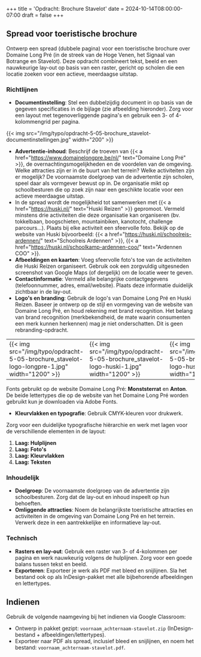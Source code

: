 +++
title = 'Opdracht: Brochure Stavelot'
date = 2024-10-14T08:00:00-07:00
draft = false
+++

## Spread voor toeristische brochure

Ontwerp een spread (dubbele pagina) voor een toeristische brochure over Domaine Long Pré (in de streek van de Hoge Venen, het Signaal van Botrange en Stavelot). Deze opdracht combineert tekst, beeld en een nauwkeurige lay-out op basis van een raster, gericht op scholen die een locatie zoeken voor een actieve, meerdaagse uitstap. 

### Richtlijnen

- **Documentinstelling**: Stel een dubbelzijdig document in op basis van de gegeven specificaties in de bijlage (zie afbeelding hieronder). Zorg voor een layout met tegenoverliggende pagina's en gebruik een 3- of 4-kolommengrid per pagina.

{{< img src="/img/typo/opdracht-5-05-brochure_stavelot-documentinstellingen.jpg" width="200" >}}

- **Advertentie-inhoud**: Beschrijf de troeven van {{< a href="https://www.domainelongpre.be/nl/" text="Domaine Long Pré" >}}, de overnachtingsmogelijkheden en de voordelen van de omgeving. Welke attracties zijn er in de buurt van het terrein? Welke activiteiten zijn er mogelijk? De voornaamste doelgroep van de advertentie zijn scholen, speel daar als vormgever bewust op in. De organisatie mikt op schoolbesturen die op zoek zijn naar een geschikte locatie voor een actieve meerdaagse uitstap. 
- In de spread wordt de mogelijkheid tot samenwerken met {{< a href="https://huski.nl/" text="Huski Reizen" >}} gepromoot. Vermeld minstens drie activiteiten die deze organisatie kan organiseren
(bv. tokkelbaan, boogschieten, mountainbiken, kanotocht, challenge parcours...). Plaats bij elke activiteit een sfeervolle foto. Bekijk op de website van Huski bijvoorbeeld: {{< a href="https://huski.nl/schoolreis-ardennen/" text="Schoolreis Ardennen" >}}, {{< a href="https://huski.nl/schoolkamp-ardennen-coo/" text="Ardennen COO" >}}.
- **Afbeeldingen en kaarten**: Voeg sfeervolle foto's toe van de activiteiten die Huski Reizen organiseert. Gebruik ook een zorgvuldig uitgesneden screenshot van Google Maps (of dergelijk) om de locatie weer te geven.
- **Contactinformatie**: Vermeld alle belangrijke contactgegevens (telefoonnummer, adres, email/website). Plaats deze informatie duidelijk zichtbaar in de lay-out.
- **Logo's en branding**: Gebruik de logo's van Domaine Long Pré en Huski Reizen. Baseer je ontwerp op de stijl en vormgeving van de website van Domaine Long Pré, en houd rekening met brand recognition. Het belang van brand recognition (merkbekendheid, de mate waarin consumenten een merk kunnen herkennen) mag je niet onderschatten. Dit is geen rebranding-opdracht.

| | | |
|-|-|-|
|{{< img src="/img/typo/opdracht-5-05-brochure_stavelot-logo-longpre-1.jpg" width="1200" >}}|{{< img src="/img/typo/opdracht-5-05-brochure_stavelot-logo-huski-1.jpg" width="1200" >}}|{{< img src="/img/typo/opdracht-5-05-brochure_stavelot-logo-huski-2.jpg" width="1200" >}}

Fonts gebruikt op de website Domaine Long Pré: **Monststerrat** en **Anton**. De beide lettertypes die op de website van het Domaine Long Pré worden gebruikt kun je downloaden via Adobe Fonts.

- **Kleurvlakken en typografie**: Gebruik CMYK-kleuren voor drukwerk. 

Zorg voor een duidelijke typografische hiërarchie en werk met lagen voor de verschillende elementen in de layout:
1. **Laag: Hulplijnen**
2. **Laag: Foto's**
3. **Laag: Kleurvlakken**
4. **Laag: Teksten**

### Inhoudelijk

- **Doelgroep**: De voornaamste doelgroep van de advertentie zijn schoolbesturen. Zorg dat de lay-out en inhoud inspeelt op hun behoeften.
- **Omliggende attracties**: Noem de belangrijkste toeristische attracties en activiteiten in de omgeving van Domaine Long Pré en het terrein. Verwerk deze in een aantrekkelijke en informatieve lay-out.

### Technisch

- **Rasters en lay-out**: Gebruik een raster van 3- of 4-kolommen per pagina en werk nauwkeurig volgens de hulplijnen. Zorg voor een goede balans tussen tekst en beeld.
- **Exporteren**: Exporteer je werk als PDF met bleed en snijlijnen. Sla het bestand ook op als InDesign-pakket met alle bijbehorende afbeeldingen en lettertypes.

## Indienen

Gebruik de volgende naamgeving bij het indienen via Google Classroom:
- Ontwerp in pakket gezipt: `voornaam_achternaam-stavelot.zip` (InDesign-bestand + afbeeldingen/lettertypes).
- Exporteer naar PDF als spread, inclusief bleed en snijlijnen, en noem het bestand: `voornaam_achternaam-stavelot.pdf`.